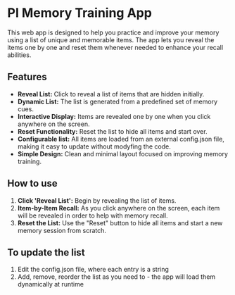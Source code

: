 # PI Memory Training App

This web app is designed to help you practice and improve your memory using a list of unique and memorable items. The app lets you reveal the items one by one and reset them whenever needed to enhance your recall abilities.

## Features
- **Reveal List:** Click to reveal a list of items that are hidden initially.
- **Dynamic List:** The list is generated from a predefined set of memory cues.
- **Interactive Display:** Items are revealed one by one when you click anywhere on the screen.
- **Reset Functionality:** Reset the list to hide all items and start over.
- **Configurable list:** All items are loaded from an external config.json file, making it easy to update without modyfing the code.
- **Simple Design:** Clean and minimal layout focused on improving memory training.

## How to use
1. **Click 'Reveal List':** Begin by revealing the list of items.
2. **Item-by-Item Recall:** As you click anywhere on the screen, each item will be revealed in order to help with memory recall.
3. **Reset the List:** Use the "Reset" button to hide all items and start a new memory session from scratch.

## To update the list
1. Edit the config.json file, where each entry is a string
2. Add, remove, reorder the list as you need to - the app will load them dynamically at runtime

